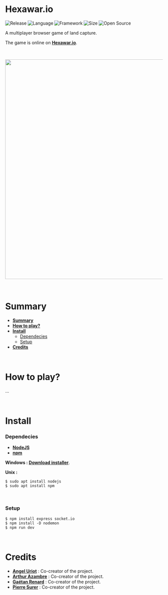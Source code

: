 # Hexawar.io

![Release](https://img.shields.io/badge/Release-v1.0-blueviolet)
![Language](https://img.shields.io/badge/Language-JavaScript-ffcc14)
![Framework](https://img.shields.io/badge/Framework-NodeJS-00cf2c)
![Size](https://img.shields.io/badge/Size-170Ko-f12222)
![Open Source](https://badges.frapsoft.com/os/v2/open-source.svg?v=103)

A multiplayer browser game of land capture.

The game is online on [**Hexawar.io**](https://hexawar.io).

<br/>

<p align="center">
	<img src="" width="700">
</p>

<br/>

# Summary

* **[Summary](#summary)**
* **[How to play?](#how-to-play)**
* **[Install](#install)**
	* [Dependecies](#dependecies)
	* [Setup](#setup)
* **[Credits](#credits)**

<br/>

# How to play?

...

<br/>

# Install

### Dependecies

* **[NodeJS](https://nodejs.org/en/)**
* **[npm](https://www.npmjs.com)**

**Windows : [Download installer](https://nodejs.org/en/download/)**.

**Unix :**
```shell
$ sudo apt install nodejs
$ sudo apt install npm
```

<br/>

### Setup

```shell
$ npm install express socket.io
$ npm install -D nodemon
$ npm run dev
```

<br/>

# Credits

* [**Angel Uriot**](https://github.com/angeluriot) : Co-creator of the project.
* [**Arthur Azambre**](https://github.com/arthurazambre) : Co-creator of the project.
* [**Gaétan Renard**](https://github.com/G-rnd) : Co-creator of the project.
* [**Pierre Surer**](https://github.com/PignoulMarcel) : Co-creator of the project.
